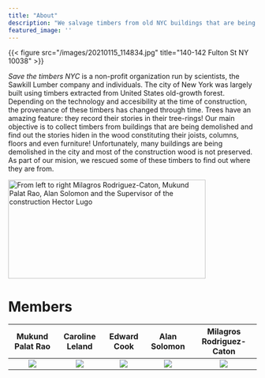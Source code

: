 ```yaml
---
title: "About"
description: "We salvage timbers from old NYC buildings that are being demolished and would otherwise be lost."
featured_image: ''
---
```

{{< figure src="/images/20210115_114834.jpg" title="140-142 Fulton St NY 10038" >}}

_Save the timbers NYC_ is a non-profit organization run by scientists, the Sawkill Lumber company and individuals.
The city of New York was largely built using timbers extracted from United States old-growth forest.
Depending on the technology and accesibility at the time of construction, the provenance of these timbers has changed through time.
Trees have an amazing feature: they record their stories in their tree-rings!
Our main objective is to collect timbers from buildings that are being demolished and find out the stories hiden in the wood constituting their joists, columns, floors and even furniture!
Unfortunately, many buildings are being demolished in the city and most of the construction wood is not preserved. As part of our mision, we rescued some of these timbers to find out where they are from. 

<img src="/en/about/_index_files/20210115_115056.jpg" alt="From left to right Milagros Rodriguez-Caton, Mukund 
Palat Rao, Alan Solomon and the Supervisor of the construction Hector Lugo" width="400px" height="200px"/>

# Members
Mukund Palat Rao            |  Caroline Leland        | Edward Cook            |  Alan Solomon        |  Milagros Rodriguez-Caton
:-------------------------:|:-------------------------:|:-------------------------:|:-------------------------:|:-------------------------:
![](/images/20210115_114834.jpg)  |  ![](/images/20210115_114834.jpg)   |  ![](/images/20210115_114834.jpg)   |  ![](/images/20210115_114834.jpg)   |  ![](/images/20210115_114834.jpg)
